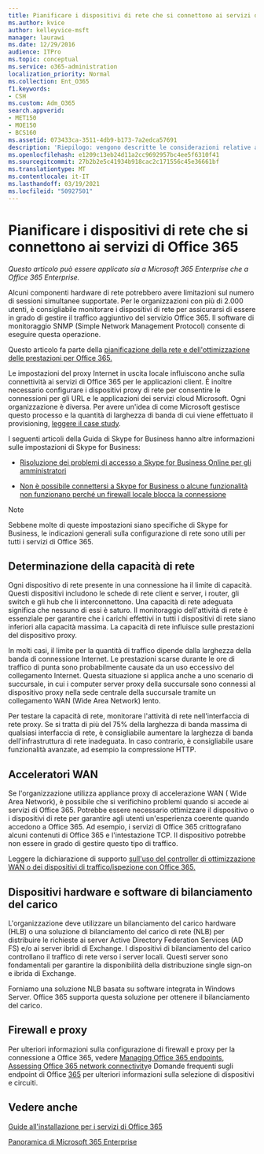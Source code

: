```yaml
---
title: Pianificare i dispositivi di rete che si connettono ai servizi di Office 365
ms.author: kvice
author: kelleyvice-msft
manager: laurawi
ms.date: 12/29/2016
audience: ITPro
ms.topic: conceptual
ms.service: o365-administration
localization_priority: Normal
ms.collection: Ent_O365
f1.keywords:
- CSH
ms.custom: Adm_O365
search.appverid:
- MET150
- MOE150
- BCS160
ms.assetid: 073433ca-3511-4db9-b173-7a2edca57691
description: 'Riepilogo: vengono descritte le considerazioni relative alla capacità di rete, agli acceleratori WAN e ai dispositivi di bilanciamento del carico utilizzati per connettersi a Office 365.'
ms.openlocfilehash: e1209c13eb24d11a2cc9692957bc4ee5f6310f41
ms.sourcegitcommit: 27b2b2e5c41934b918cac2c171556c45e36661bf
ms.translationtype: MT
ms.contentlocale: it-IT
ms.lasthandoff: 03/19/2021
ms.locfileid: "50927501"
---
```

# <a name="plan-for-network-devices-that-connect-to-office-365-services"></a>Pianificare i dispositivi di rete che si connettono ai servizi di Office 365

*Questo articolo può essere applicato sia a Microsoft 365 Enterprise che a Office 365 Enterprise.*
  
Alcuni componenti hardware di rete potrebbero avere limitazioni sul numero di sessioni simultanee supportate. Per le organizzazioni con più di 2.000 utenti, è consigliabile monitorare i dispositivi di rete per assicurarsi di essere in grado di gestire il traffico aggiuntivo del servizio Office 365. Il software di monitoraggio SNMP (Simple Network Management Protocol) consente di eseguire questa operazione.

Questo articolo fa parte della [pianificazione della rete e dell'ottimizzazione delle prestazioni per Office 365.](./network-planning-and-performance.md)

Le impostazioni del proxy Internet in uscita locale influiscono anche sulla connettività ai servizi di Office 365 per le applicazioni client. È inoltre necessario configurare i dispositivi proxy di rete per consentire le connessioni per gli URL e le applicazioni dei servizi cloud Microsoft. Ogni organizzazione è diversa. Per avere un'idea di come Microsoft gestisce questo processo e la quantità di larghezza di banda di cui viene effettuato il provisioning, [leggere il case study](https://www.microsoft.com/itshowcase/Article/Content/631/Optimizing-network-performance-for-Microsoft-Office-365).
  
I seguenti articoli della Guida di Skype for Business hanno altre informazioni sulle impostazioni di Skype for Business:
  
- [Risoluzione dei problemi di accesso a Skype for Business Online per gli amministratori](/skypeforbusiness/set-up-skype-for-business-online/troubleshooting-sign-in-errors-for-admins)

- [Non è possibile connettersi a Skype for Business o alcune funzionalità non funzionano perché un firewall locale blocca la connessione](https://go.microsoft.com/fwlink/p/?LinkID=243625)

> [!NOTE]
> Sebbene molte di queste impostazioni siano specifiche di Skype for Business, le indicazioni generali sulla configurazione di rete sono utili per tutti i servizi di Office 365.
  
## <a name="determining-network-capacity"></a>Determinazione della capacità di rete

Ogni dispositivo di rete presente in una connessione ha il limite di capacità. Questi dispositivi includono le schede di rete client e server, i router, gli switch e gli hub che li interconnettono. Una capacità di rete adeguata significa che nessuno di essi è saturo. Il monitoraggio dell'attività di rete è essenziale per garantire che i carichi effettivi in tutti i dispositivi di rete siano inferiori alla capacità massima. La capacità di rete influisce sulle prestazioni del dispositivo proxy.
  
In molti casi, il limite per la quantità di traffico dipende dalla larghezza della banda di connessione Internet. Le prestazioni scarse durante le ore di traffico di punta sono probabilmente causate da un uso eccessivo del collegamento Internet. Questa situazione si applica anche a uno scenario di succursale, in cui i computer server proxy della succursale sono connessi al dispositivo proxy nella sede centrale della succursale tramite un collegamento WAN (Wide Area Network) lento.
  
Per testare la capacità di rete, monitorare l'attività di rete nell'interfaccia di rete proxy. Se si tratta di più del 75% della larghezza di banda massima di qualsiasi interfaccia di rete, è consigliabile aumentare la larghezza di banda dell'infrastruttura di rete inadeguata. In caso contrario, è consigliabile usare funzionalità avanzate, ad esempio la compressione HTTP.
  
## <a name="wan-accelerators"></a>Acceleratori WAN

Se l'organizzazione utilizza appliance proxy di accelerazione WAN ( Wide Area Network), è possibile che si verifichino problemi quando si accede ai servizi di Office 365. Potrebbe essere necessario ottimizzare il dispositivo o i dispositivi di rete per garantire agli utenti un'esperienza coerente quando accedono a Office 365. Ad esempio, i servizi di Office 365 crittografano alcuni contenuti di Office 365 e l'intestazione TCP. Il dispositivo potrebbe non essere in grado di gestire questo tipo di traffico.
  
Leggere la dichiarazione di supporto [sull'uso del controller di ottimizzazione WAN o dei dispositivi di traffico/ispezione con Office 365.](https://support.microsoft.com/kb/2690045)
  
## <a name="hardware-and-software-load-balancing-devices"></a>Dispositivi hardware e software di bilanciamento del carico

L'organizzazione deve utilizzare un bilanciamento del carico hardware (HLB) o una soluzione di bilanciamento del carico di rete (NLB) per distribuire le richieste ai server Active Directory Federation Services (AD FS) e/o ai server ibridi di Exchange. I dispositivi di bilanciamento del carico controllano il traffico di rete verso i server locali. Questi server sono fondamentali per garantire la disponibilità della distribuzione single sign-on e ibrida di Exchange.
  
Forniamo una soluzione NLB basata su software integrata in Windows Server. Office 365 supporta questa soluzione per ottenere il bilanciamento del carico.
  
## <a name="firewalls-and-proxies"></a>Firewall e proxy

Per ulteriori informazioni sulla configurazione di firewall e proxy per la connessione a Office 365, vedere [Managing Office 365 endpoints,](https://support.office.com/article/99cab9d4-ef59-4207-9f2b-3728eb46bf9a) [Assessing Office 365 network connectivity](assessing-network-connectivity.md)e Domande frequenti sugli endpoint di Office [365](https://support.office.com/article/d4088321-1c89-4b96-9c99-54c75cae2e6d) per ulteriori informazioni sulla selezione di dispositivi e circuiti.
  
## <a name="see-also"></a>Vedere anche

[Guide all'installazione per i servizi di Office 365](setup-guides-for-microsoft-365.md)

[Panoramica di Microsoft 365 Enterprise](microsoft-365-overview.md)